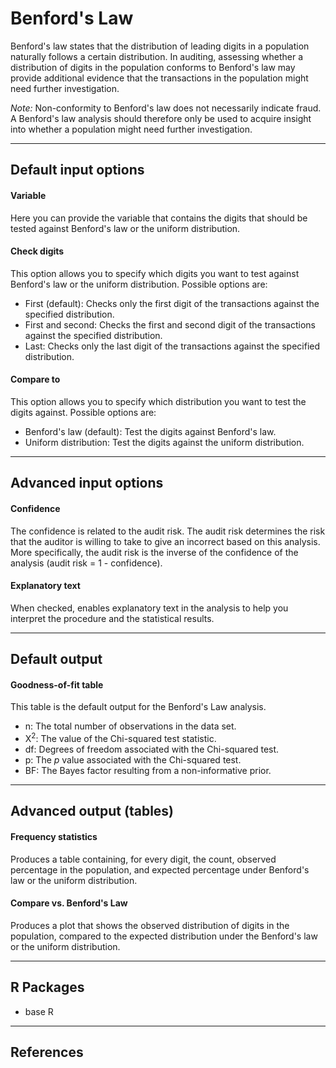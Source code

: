 Benford's Law
==========================

Benford's law states that the distribution of leading digits in a population 
naturally follows a certain distribution. In auditing, assessing whether a 
distribution of digits in the population conforms to Benford's law may 
provide additional evidence that the transactions in the population might need 
further investigation.

*Note:* Non-conformity to Benford's law does not necessarily indicate fraud. A 
Benford's law analysis should therefore only be used to acquire insight into 
whether a population might need further investigation. 

----

Default input options
-------

#### Variable
Here you can provide the variable that contains the digits that should be tested against Benford's law or the uniform distribution.

#### Check digits
This option allows you to specify which digits you want to test against Benford's law or the uniform distribution. Possible options are:
- First (default): Checks only the first digit of the transactions against the specified distribution.
- First and second: Checks the first and second digit of the transactions against the specified distribution.
- Last: Checks only the last digit of the transactions against the specified distribution.

#### Compare to
This option allows you to specify which distribution you want to test the digits against. Possible options are:
- Benford's law (default): Test the digits against Benford's law.
- Uniform distribution: Test the digits against the uniform distribution.

----

Advanced input options
-------

#### Confidence
The confidence is related to the audit risk. The audit risk determines the risk that the auditor is willing to take to give an incorrect based on this analysis. More specifically, the audit risk is the inverse of the confidence of the analysis (audit risk = 1 - confidence).

#### Explanatory text
When checked, enables explanatory text in the analysis to help you interpret the procedure and the statistical results.

----

Default output
-------

#### Goodness-of-fit table
This table is the default output for the Benford's Law analysis.

- n: The total number of observations in the data set.
- X<sup>2</sup>: The value of the Chi-squared test statistic.
- df: Degrees of freedom associated with the Chi-squared test.
- p: The *p* value associated with the Chi-squared test.
- BF: The Bayes factor resulting from a non-informative prior.

----

Advanced output (tables)
-------

#### Frequency statistics
Produces a table containing, for every digit, the count, observed percentage in the population, and expected percentage under Benford's law or the uniform distribution.

#### Compare vs. Benford's Law
Produces a plot that shows the observed distribution of digits in the population, compared to the expected distribution under the Benford's law or the uniform distribution. 

----

R Packages
-------

- base R

----

References
-------
